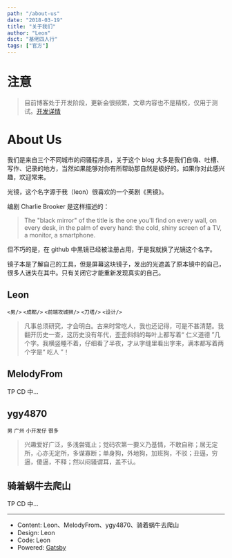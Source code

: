```yaml
---
path: "/about-us"
date: "2018-03-19"
title: "关于我们"
author: "Leon"
dsct: "基佬四人行"
tags: ["官方"]
---
```


# 注意
> 目前博客处于开发阶段，更新会很频繁，文章内容也不是精校，仅用于测试。[开发详情](/dev)

# About Us
我们是来自三个不同城市的闷骚程序员，关于这个 blog 大多是我们自嗨、吐槽、写作、记录的地方，当然如果能够对你有所帮助那自然是极好的。如果你对此感兴趣，欢迎常来。

光镜，这个名字源于我（leon）很喜欢的一个英剧《黑镜》。

编剧 Charlie Brooker 是这样描述的：
> The "black mirror" of the title is the one you'll find on every wall, on every desk, in the palm of every hand: the cold, shiny screen of a TV, a monitor, a smartphone.

但不巧的是，在 github 中黑镜已经被注册占用，于是我就换了光镜这个名字。

镜子本是了解自己的工具，但是屏幕这块镜子，发出的光遮盖了原本镜中的自己，很多人迷失在其中。只有关闭它才能重新发现真实的自己。

## Leon

`<男/>` `<成都/>` `<前端攻城狮/>` `<刀塔/>` `<设计/>`

> 凡事总须研究，才会明白。古来时常吃人，我也还记得，可是不甚清楚。我翻开历史一查，这历史没有年代，歪歪斜斜的每叶上都写着“ 仁义道德 ”几个字。我横竖睡不着，仔细看了半夜，才从字缝里看出字来，满本都写着两个字是“ 吃人 ”！

## MelodyFrom
TP CD 中...

## ygy4870
`男` `广州` `小开发仔` `很多`

> 兴趣爱好广泛，多浅尝辄止；觉码农第一要义乃基情，不敢自称；居无定所，心亦无定所，多谋寡断；单身狗，外地狗，加班狗，不驳；丑逼，穷逼，傻逼，不释；然以闷骚谓耳，盖不认。

## 骑着蜗牛去爬山
TP CD 中...

---

- Content: Leon、MelodyFrom、ygy4870、骑着蜗牛去爬山
- Design: Leon
- Code: Leon
- Powered: [Gatsby](https://www.gatsbyjs.org/)